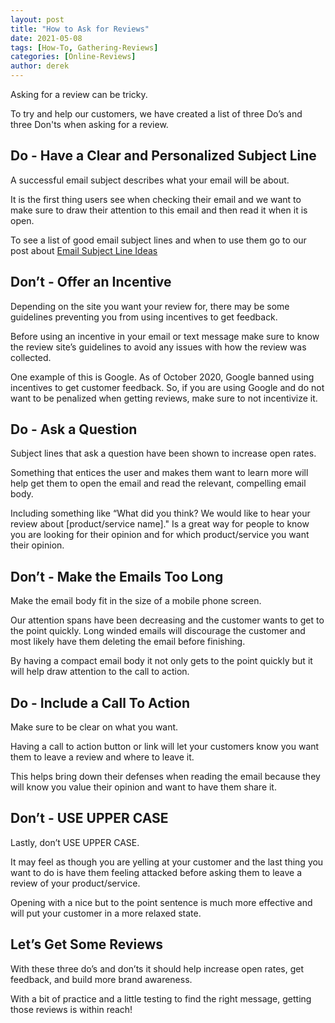 ```yaml
---
layout: post
title: "How to Ask for Reviews"
date: 2021-05-08
tags: [How-To, Gathering-Reviews]
categories: [Online-Reviews]
author: derek
---
```


Asking for a review can be tricky.

To try and help our customers, we have created a list of three Do’s and three Don'ts when asking for a review.

## Do - Have a Clear and Personalized Subject Line

A successful email subject describes what your email will be about.  

It is the first thing users see when checking their email and we want to make sure to draw their attention to this email and then read it when it is open.

To see a list of good email subject lines and when to use them go to our post about [Email Subject Line Ideas][email-subject-line-ideas]

## Don’t - Offer an Incentive

Depending on the site you want your review for, there may be some guidelines preventing you from using incentives to get feedback.

Before using an incentive in your email or text message make sure to know the review site’s guidelines to avoid any issues with how the review was collected.

One example of this is Google.  As of October 2020, Google banned using incentives to get customer feedback.  So, if you are using Google and do not want to be penalized when getting reviews, make sure to not incentivize it.

## Do - Ask a Question

Subject lines that ask a question have been shown to increase open rates.  

Something that entices the user and makes them want to learn more will help get them to open the email and read the relevant, compelling email body.

Including something like “What did you think? We would like to hear your review about [product/service name]."  Is a great way for people to know you are looking for their opinion and for which product/service you want their opinion.

## Don’t - Make the Emails Too Long

Make the email body fit in the size of a mobile phone screen.  

Our attention spans have been decreasing and the customer wants to get to the point quickly. Long winded emails will discourage the customer and most likely have them deleting the email before finishing.

By having a compact email body it not only gets to the point quickly but it will help draw attention to the call to action.

## Do - Include a Call To Action

Make sure to be clear on what you want.

Having a call to action button or link will let your customers know you want them to leave a review and where to leave it.

This helps bring down their defenses when reading the email because they will know you value their opinion and want to have them share it.

## Don’t - USE UPPER CASE

Lastly, don’t USE UPPER CASE.  

It may feel as though you are yelling at your customer and the last thing you want to do is have them feeling attacked before asking them to leave a review of your product/service.

Opening with a nice but to the point sentence is much more effective and will put your customer in a more relaxed state.

## Let’s Get Some Reviews

With these three do’s and don’ts it should help increase open rates, get feedback, and build more brand awareness.

With a bit of practice and a little testing to find the right message, getting those reviews is within reach!

[email-subject-line-ideas]: {{site.url}}/subject-lines-to-help-get-reviews
